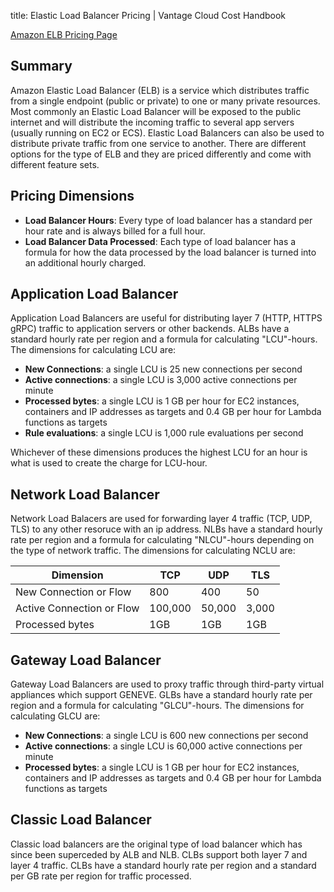 title: Elastic Load Balancer Pricing | Vantage Cloud Cost Handbook

[Amazon ELB Pricing Page](https://aws.amazon.com/elasticloadbalancing/pricing/)

## Summary

Amazon Elastic Load Balancer (ELB) is a service which distributes traffic from a single endpoint (public or private) to one or many private resources. Most commonly an Elastic Load Balancer will be exposed to the public internet and will distribute the incoming traffic to several app servers (usually running on EC2 or ECS). Elastic Load Balancers can also be used to distribute private traffic from one service to another. There are different options for the type of ELB and they are priced differently and come with different feature sets.

## Pricing Dimensions

* **Load Balancer Hours**: Every type of load balancer has a standard per hour rate and is always billed for a full hour.
* **Load Balancer Data Processed**: Each type of load balancer has a formula for how the data processed by the load balancer is turned into an additional hourly charged.

## Application Load Balancer
Application Load Balancers are useful for distributing layer 7 (HTTP, HTTPS gRPC) traffic to application servers or other backends. ALBs have a standard hourly rate per region and a formula for calculating "LCU"-hours. The dimensions for calculating LCU are:

* **New Connections**: a single LCU is 25 new connections per second
* **Active connections**: a single LCU is 3,000 active connections per minute
* **Processed bytes**: a single LCU is 1 GB per hour for EC2 instances, containers and IP addresses as targets and 0.4 GB per hour for Lambda functions as targets
* **Rule evaluations**: a single LCU is 1,000 rule evaluations per second

Whichever of these dimensions produces the highest LCU for an hour is what is used to create the charge for LCU-hour.

## Network Load Balancer
Network Load Balacers are used for forwarding layer 4 traffic (TCP, UDP, TLS) to any other resoruce with an ip address. NLBs have a standard hourly rate per region and a formula for calculating "NLCU"-hours depending on the type of network traffic. The dimensions for calculating NCLU are:

| Dimension   | TCP         | UDP | TLS |
| ----------- | ----------- |-----|-----|
| New Connection or Flow | 800 | 400 | 50 |
| Active Connection or Flow | 100,000 | 50,000 | 3,000 |
| Processed bytes | 1GB | 1GB | 1GB |
 

## Gateway Load Balancer
Gateway Load Balancers are used to proxy traffic through third-party virtual appliances which support GENEVE. GLBs have a standard hourly rate per region and a formula for calculating "GLCU"-hours. The dimensions for calculating GLCU are:

* **New Connections**: a single LCU is 600 new connections per second
* **Active connections**: a single LCU is 60,000 active connections per minute
* **Processed bytes**: a single LCU is 1 GB per hour for EC2 instances, containers and IP addresses as targets and 0.4 GB per hour for Lambda functions as targets

## Classic Load Balancer
Classic load balancers are the original type of load balancer which has since been superceded by ALB and NLB. CLBs support both layer 7 and layer 4 traffic. CLBs have a standard hourly rate per region and a standard per GB rate per region for traffic processed. 